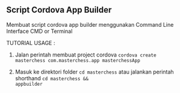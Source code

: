 ## Script Cordova App Builder
Membuat script cordova app builder menggunakan Command Line Interface CMD or Terminal

TUTORIAL USAGE :

1. Jalan perintah membuat project cordova 
<code>cordova create masterchess com.masterchess.app masterchessApp</code>

2. Masuk ke direktori folder <code>cd masterchess</code> atau jalankan perintah shorthand <code>cd masterchess && appbuilder</code>
